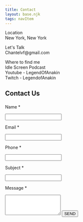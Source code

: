 ```yaml
---
title: Contact
layout: base.njk
tags: navItem
---
```

<!DOCTYPE html>
<html>
<head>
    <meta charset="utf-8" />
   <title>Contact Form</title>
    <link rel="stylesheet" href="https://stackpath.bootstrapcdn.com/bootstrap/4.3.1/css/bootstrap.min.css" integrity="sha384-ggOyR0iXCbMQv3Xipma34MD+dH/1fQ784/j6cY/iJTQUOhcWr7x9JvoRxT2MZw1T" crossorigin="anonymous">
    <script src="https://kit.fontawesome.com/a076d05399.js"></script>   
    <link href="Style.css" rel="stylesheet" />
</head>

<body>
    <div>
            <div class="container">
                <div class="contact-parent">
                    <div class="contact-child child1">
                        <p>
                            <i class="fas fa-map-marker-alt"></i> Location <br />
                            <span> New York, New York
                                <br />
                            </span>
                        </p>
                        <p>
                            <i class="fas fa-phone-alt"></i> Let's Talk <br />
                            <span> Chantelvf@gmail.com</span>
                        </p>
                        <p>
                            <i class=" far fa-envelope"></i> Where to find me <br />
                            <span> Idle Screen Podcast 
                            <br> Youtube - LegendOfAnakin 
                            <br>Twitch - LegendofAnakin
                            </span>
                        </p>
                    </div>
                    <div class="contact-child child2">
                        <div class="inside-contact">
                            <h2>Contact Us</h2>
                            <h3>
                               <span id="confirm">
                            </h3>
                            <p>Name *</p>
                            <input id="txt_name" type="text" Required="required">
                            <p>Email *</p>
                            <input id="txt_email" type="text" Required="required">
                            <p>Phone *</p>
                            <input id="txt_phone" type="text" Required="required">
                            <p>Subject *</p>
                            <input id="txt_subject" type="text" Required="required">
                            <p>Message *</p>
                            <textarea id="txt_message" rows="4" cols="20" Required="required" ></textarea>
                            <input type="submit" id="btn_send" value="SEND">
                        </div>
                    </div>
                </div>
            </div>
        </div>
</body>
</html>